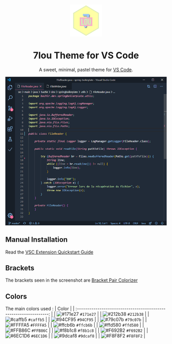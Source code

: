 <p align="center">
  <img alt="7lou Logo" src="https://raw.githubusercontent.com/bachiramiri/7lou-vscode/master/images/7lou_logo.png" width="100" />
</p>
<h1 align="center">
  7lou Theme for VS Code
</h1>
<p align="center">
  A sweet, minimal, pastel theme for <a href="">VS Code</a>.
</p>

![demo](https://raw.githubusercontent.com/bachiramiri/7lou-vscode/master/images/7lou_demo.png)

## Manual Installation

Read the [VSC Extension Quickstart Guide](https://github.com/bchiang7/halcyon-vscode/blob/master/vsc-extension-quickstart.md)

## Brackets 

The brackets seen in the screenshot are [Bracket Pair Colorizer](https://marketplace.visualstudio.com/items?itemName=CoenraadS.bracket-pair-colorizer)  

## Colors 

The main colors used : 
|                               Color                                | 
| :----------------------------------------------------------------: | 
| ![#171e27](https://via.placeholder.com/10/171e27?text=+) `#171e27` | 
| ![#212b38](https://via.placeholder.com/10/212b38?text=+) `#212b38` | 
| ![#caffb5](https://via.placeholder.com/10/caffb5?text=+) `#caffb5` | 
| ![#94CF95](https://via.placeholder.com/10/94CF95?text=+) `#94CF95` | 
| ![#79c07b](https://via.placeholder.com/10/79c07b?text=+) `#79c07b` | 
| ![#FFFFA5](https://via.placeholder.com/10/FFFFA5?text=+) `#FFFFA5` |
| ![#ffcb6b](https://via.placeholder.com/10/ffcb6b?text=+) `#ffcb6b` | 
| ![#ffd580](https://via.placeholder.com/10/ffd580?text=+) `#ffd580` | 
| ![#FFB86C](https://via.placeholder.com/10/FFB86C?text=+) `#FFB86C` | 
| ![#f8b1c8](https://via.placeholder.com/10/f8b1c8?text=+) `#f8b1c8` | 
| ![#F692B2](https://via.placeholder.com/10/F692B2?text=+) `#F692B2` | 
| ![#6EC1D6](https://via.placeholder.com/10/6EC1D6?text=+) `#6EC1D6` |
| ![#9dcaf8](https://via.placeholder.com/10/9dcaf8?text=+) `#9dcaf8` |
| ![#F8F8F2](https://via.placeholder.com/10/F8F8F2?text=+) `#F8F8F2` |
